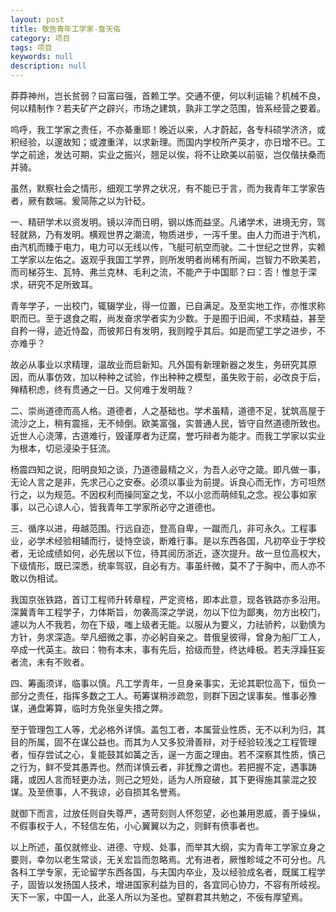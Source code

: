 ```yaml
---
layout: post
title: 敬告青年工学家-詹天佑
category: 项目
tags: 项目
keywords: null
description: null
---
```


莽莽神州，岂长贫弱？曰富曰强，首赖工学。交通不便，何以利运输？机械不良，何以精制作？若夫矿产之辟兴，市场之建筑，孰非工学之范围，皆系经营之要着。 

呜呼，我工学家之责任，不亦綦重耶！晚近以来，人才蔚起，各专科硕学济济，或积经验，以邃故知；或渡重洋，以求新理。而国内学校所产英才，亦日增不已。工学之前途，发达可期，实业之振兴，翘足以俟，将不让欧美以前驱，岂仅偕扶桑而并骑。 

虽然，默察社会之情形，细观工学界之状况，有不能已于言，而为我青年工学家告者，厥有数端。爰简陈之以为针砭。

一、精研学术以资发明。镜以淬而日明，钢以炼而益坚。凡诸学术，进境无穷，驾轻就熟，乃有发明。横观世界之潮流，物质进步，一泻千里。由人力而进于汽机，由汽机而臻于电力，电力可以无线以传，飞艇可航空而驶。二十世纪之世界，实赖工学家以左佑之。返观乎我国工学界，则所发明者尚稀有所闻，岂智力不欧美若，而司梯芬生、瓦特、弗兰克林、毛利之流，不能产于中国耶？曰：否！惟怠于深求，研究不足所致耳。 

青年学子，一出校门，辄辍学业，得一位置，已自满足。及至实地工作，亦惟求称职而已。至于退食之暇，尚发奋求学者实为少数。于是囿于旧闻，不求精益，甚至自矜一得，迹近恃盈，而彼邦日有发明，我则瞠乎其后。如是而望工学之进步，不亦难乎？ 

故必从事业以求精理，温故业而启新知。凡外国有新理新器之发生，务研究其原因，而从事仿效，加以种种之试验，作出种种之模型，虽失败于前，必改良于后，殚精积虑，终有贯通之一日。又何难于发明哉？ 

二、崇尚道德而高人格。道德者，人之基础也。学术虽精，道德不足，犹筑高屋于流沙之上，稍有震摇，无不倾倒。欧美富强，实普通人民，皆守自然道德所致也。近世人心浇薄，古道难行，毁谨厚者为迂腐，誉巧辩者为能才。而我工学家以实业为根本，切忌浸染于狂流。 

杨震四知之说，阳明良知之谈，乃道德最精之义，为吾人必守之箴。即凡做一事，无论人言之是非，先求己心之安泰。必须以事业为前提。诉良心而无怍，方可坦然行之，以为规范。不因权利而操同室之戈，不以小忿而萌倾轧之念。视公事如家事，以己心谅人心，皆我青年工学家所必守之道德也。 

三、循序以进，毋越范围。行远自迩，登高自卑，一蹴而几，非可永久。工程事业，必学术经验相辅而行，徒恃空谈，断难行事。是以东西各国，凡初卒业于学校者，无论成绩如何，必先居以下位，待其阅历浙近，逐次提升。故一旦位高权大，下级情形，既已深悉，统率驾驭，自必有方。事虽纤微，莫不了于胸中，而人亦不敢以伪相试。 

我国京张铁路，首订工程师升转章程，严定资格，即本此意，现各铁路亦多沿用。深冀青年工程学子，力体斯旨，勿袭高深之学说，勿以下位为鄙夷，勿方出校门，遽以为人不我若，勿在下级，嗤上级者无能。以服从为要义，力祛骄矜，以勤慎为方针，务求深造。举凡细微之事，亦必躬自亲之。昔俄皇彼得，曾身为船厂工人，卒成一代英主。故曰：物有本末，事有先后，拾级而登，终达峰极。若夫浮躁狂妄者流，未有不败者。 

四、筹画须详，临事以慎。凡工学青年，一旦身亲事实，无论其职位高下，恒负一部分之责任，指挥多数之工人。苟筹谋稍涉疏忽，则群下因之误事矣。惟事必豫谋，通盘筹算，临时方免张皇失措之弊。 

至于管理包工人等，尤必格外详慎。盖包工者，本属营业性质，无不以利为归，其目的所属，固不在谋公益也。而其为人又多狡滑善辩，对于经验较浅之工程管理者，恒存尝试之心，复能鼓其如簧之舌，逞一方面之理由。若不深察其性质，慎己之行为，鲜不受其愚弄也。然而详慎云者，非犹豫之谓也。若把握不定，遇事踌躇，或因人言而轻更办法，则己之短处，适为人所窥破，其下更得施其蒙混之狡谋。及至偾事，人不我谅，必自损其名誉焉。 

就御下而言，过放任则自失尊严，遇苛刻则人怀怨望，必也兼用恩威，善于操纵，不假事权于人，不轻信左佑，小心翼翼以为之，则鲜有偾事者也。 

以上所述，虽仅就修业、进德、守规、处事，而举其大纲，实为青年工学家立身之要则，幸勿以老生常谈，无关宏旨而忽略焉。尤有进者，厥惟畛域之不可分也。凡各科工学专家，无论留学东西各国，与夫国内卒业，及以经验成名者，既属工程学子，固皆以发扬国人技术，增进国家利益为目的，各宜同心协力，不容有所岐视。天下一家，中国一人，此圣人所以为圣也。望群君其共勉之，不佞有厚望焉。
